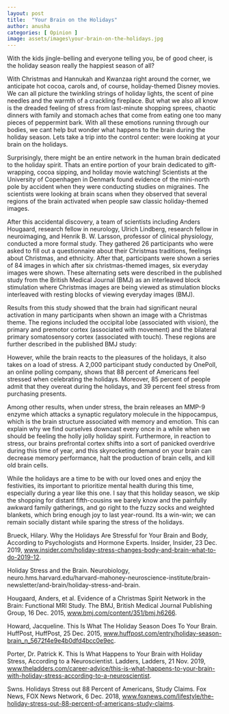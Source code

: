 ```yaml
---
layout: post
title:  "Your Brain on the Holidays"
author: anusha
categories: [ Opinion ]
image: assets/images\your-brain-on-the-holidays.jpg
---
```


With the kids jingle-belling and everyone telling you, be of good cheer, is the holiday season really the happiest season of all?

With Christmas and Hannukah and Kwanzaa right around the corner, we anticipate hot cocoa, carols and, of course, holiday-themed Disney movies. We can all picture the twinkling strings of holiday lights, the scent of pine needles and the warmth of a crackling fireplace. But what we also all know is the dreaded feeling of stress from last-minute shopping sprees, chaotic dinners with family and stomach aches that come from eating one too many pieces of peppermint bark. With all these emotions running through our bodies, we cant help but wonder what happens to the brain during the holiday season. Lets take a trip into the control center: were looking at your brain on the holidays.

Surprisingly, there might be an entire network in the human brain dedicated to the holiday spirit. Thats an entire portion of your brain dedicated to gift-wrapping, cocoa sipping, and holiday movie watching! Scientists at the University of Copenhagen in Denmark found evidence of the mini-north pole by accident when they were conducting studies on migraines. The scientists were looking at brain scans when they observed that several regions of the brain activated when people saw classic holiday-themed images.

After this accidental discovery, a team of scientists including Anders Hougaard, research fellow in neurology, Ulrich Lindberg, research fellow in neuroimaging, and Henrik B. W. Larsson, professor of clinical physiology, conducted a more formal study. They gathered 26 participants who were asked to fill out a questionnaire about their Christmas traditions, feelings about Christmas, and ethnicity. After that, participants were shown a series of 84 images in which after six christmas-themed images, six everyday images were shown. These alternating sets were described in the published study from the British Medical Journal (BMJ) as an interleaved block stimulation  where Christmas images are being viewed as stimulation blocks interleaved with resting blocks of viewing everyday images (BMJ). 

Results from this study showed that the brain had significant neural activation in many participants when shown an image with a Christmas theme.  The regions included the occipital lobe (associated with vision), the primary and premotor cortex (associated with movement) and the bilateral primary somatosensory cortex (associated with touch). These regions are further described in the published BMJ study: 

However, while the brain reacts to the pleasures of the holidays, it also takes on a load of stress. A 2,000 participant study conducted by OnePoll, an online polling company, shows that 88 percent of Americans feel stressed when celebrating the holidays. Moreover, 85 percent of people admit that they overeat during the holidays, and 39 percent feel stress from purchasing presents. 

Among other results, when under stress, the brain releases an MMP-9 enzyme which attacks a synaptic regulatory molecule in the hippocampus, which is the brain structure associated with memory and emotion. This can explain why we find ourselves downcast every once in a while when we should be feeling the holly jolly holiday spirit. Furthermore, in reaction to stress, our brains prefrontal cortex shifts into a sort of panicked overdrive during this time of year, and this skyrocketing demand on your brain can decrease memory performance, halt the production of brain cells, and kill old brain cells. 

While the holidays are a time to be with our loved ones and enjoy the festivities, its important to prioritize mental health during this time, especially during a year like this one. I say that this holiday season, we skip the shopping for distant fifth-cousins we barely know and the painfully awkward family gatherings, and go right to the fuzzy socks and weighted blankets, which bring enough joy to last year-round. Its a win-win; we can remain socially distant while sparing the stress of the holidays. 

Brueck, Hilary. Why the Holidays Are Stressful for Your Brain and Body, According to Psychologists and Hormone Experts. Insider, Insider, 23 Dec. 2019, www.insider.com/holiday-stress-changes-body-and-brain-what-to-do-2019-12.

Holiday Stress and the Brain. Neurobiology, neuro.hms.harvard.edu/harvard-mahoney-neuroscience-institute/brain-newsletter/and-brain/holiday-stress-and-brain.

Hougaard, Anders, et al. Evidence of a Christmas Spirit Network in the Brain: Functional MRI Study. The BMJ, British Medical Journal Publishing Group, 16 Dec. 2015, www.bmj.com/content/351/bmj.h6266. 

Howard, Jacqueline. This Is What The Holiday Season Does To Your Brain. HuffPost, HuffPost, 25 Dec. 2015, www.huffpost.com/entry/holiday-season-brain_n_5672f4e9e4b0dfd4bcc0e9ec.

Porter, Dr. Patrick K. This Is What Happens to Your Brain with Holiday Stress, According to a Neuroscientist. Ladders, Ladders, 21 Nov. 2019, www.theladders.com/career-advice/this-is-what-happens-to-your-brain-with-holiday-stress-according-to-a-neuroscientist. 

Swns. Holidays Stress out 88 Percent of Americans, Study Claims. Fox News, FOX News Network, 6 Dec. 2018, www.foxnews.com/lifestyle/the-holiday-stress-out-88-percent-of-americans-study-claims. 


